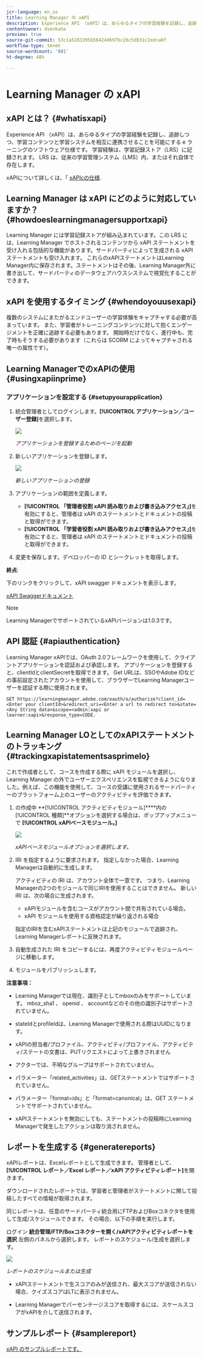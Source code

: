 ```yaml
---
jcr-language: en_us
title: Learning Manager の xAPI
description: Experience API （xAPI）は、あらゆるタイプの学習経験を記録し、追跡しつつ、学習コンテンツと学習システムを相互に連携させることを可能にする e ラーニングのソフトウェア仕様です。 学習経験は、学習記録ストア（LRS）に記録されます。 LRS は、従来の学習管理システム（LMS）内、またはそれ自体で存在します。
contentowner: dvenkate
preview: true
source-git-commit: 53c1a5283295b56424d697bc26c5db31c2edca0f
workflow-type: tm+mt
source-wordcount: '801'
ht-degree: 48%

---
```




# Learning Manager の xAPI

## xAPI とは？ {#whatisxapi}

Experience API （xAPI）は、あらゆるタイプの学習経験を記録し、追跡しつつ、学習コンテンツと学習システムを相互に連携させることを可能にする e ラーニングのソフトウェア仕様です。 学習経験は、学習記録ストア（LRS）に記録されます。 LRS は、従来の学習管理システム（LMS）内、またはそれ自体で存在します。

xAPIについて詳しくは、「 [xAPIcの仕様](https://github.com/adlnet/xAPI-Spec).

## Learning Manager は xAPI にどのように対応していますか？ {#howdoeslearningmanagersupportxapi}

Learning Manager には学習記録ストアが組み込まれています。この LRS には、Learning Manager でホストされるコンテンツから xAPI ステートメントを受け入れる包括的な機能があります。サードパーティによって生成される xAPI ステートメントも受け入れます。 これらのxAPIステートメントはLearning Manager内に保存されます。ステートメントはその後、Learning Manager外に書き出して、サードパーティのデータウェアハウスシステムで視覚化することができます。

## xAPI を使用するタイミング {#whendoyouusexapi}

複数のシステムにまたがるエンドユーザーの学習体験をキャプチャする必要が高まっています。  また、学習者がトレーニングコンテンツに対して抱くエンゲージメントを正確に追跡する必要もあります。 開始時だけでなく、進行中も、完了時もそうする必要があります（これらは SCORM によってキャプチャされる唯一の属性です）。

## Learning ManagerでのxAPIの使用 {#usingxapiinprime}

### アプリケーションを設定する {#setupyourapplication}

1. 統合管理者としてログインします。**[!UICONTROL アプリケーション／ユーザー登録]**&#x200B;を選択します。

   ![](assets/appregistration.png)

   *アプリケーションを登録するためのページを起動*

1. 新しいアプリケーションを登録します。

   ![](assets/appregistration.png)

   *新しいアプリケーションの登録*

1. アプリケーションの範囲を定義します。

   * **[!UICONTROL 「管理者役割 xAPI 読み取りおよび書き込みアクセス」]**&#x200B;を有効にすると、管理者は xAPI のステートメントとドキュメントの投稿と取得ができます。
   * **[!UICONTROL 「学習者役割 xAPI 読み取りおよび書き込みアクセス」]**&#x200B;を有効にすると、管理者は xAPI のステートメントとドキュメントの投稿と取得ができます。

1. 変更を保存します。デベロッパーの ID とシークレットを取得します。

**終点**:

下のリンクをクリックして、xAPI swagger ドキュメントを表示します。

[xAPI Swaggerドキュメント](https://learningmanagereu.adobe.com/docs/primeapi/xapi/)

>[!NOTE]
>
>Learning ManagerでサポートされているxAPIバージョンは1.0.3です。


## API 認証 {#apiauthentication}

Learning Manager xAPIでは、OAuth 2.0フレームワークを使用して、クライアントアプリケーションを認証および承認します。 アプリケーションを登録すると、clientIdとclientSecretを取得できます。 Get URLは、SSOやAdobe IDなどの事前設定されたアカウントを使用して、ブラウザーでLearning Managerユーザーを認証する際に使用されます。

```
GET https://learningmanager.adobe.com/oauth/o/authorize?client_id=<Enter your clientId>&redirect_uri=<Enter a url to redirect to>&state=<Any String data>&scope=<admin:xapi or learner:xapi>&response_type=CODE.
```

## Learning Manager LOとしてのxAPIステートメントのトラッキング {#trackingxapistatementsasprimelo}

これで作成者として、コースを作成する際に xAPI モジュールを選択し、Learning Manager の外でユーザーエクスペリエンスを監視できるようになりました。例えば、この機能を使用して、コースの受講に使用されるサードパーティーのプラットフォーム上のユーザーのアクティビティを評価できます。 

1. の作成中 **[!UICONTROL アクティビティモジュール]****内の[!UICONTROL 種類]**オプションを選択する場合は、ポップアップメニューで  **[!UICONTROL xAPIベースモジュール。]**

   ![](assets/xapimodulecreation.png)

   *xAPIベースモジュールオプションを選択します。*

1. IRI を指定するように要求されます。 指定しなかった場合、Learning Managerは自動的に生成します。

   アクティビティの IRI は、アカウント全体で一意です。 つまり、Learning Managerの2つのモジュールで同じIRIを使用することはできません。 新しい IRI は、次の場合に生成されます。

   * xAPIモジュールを含むコースがアカウント間で共有されている場合。
   * xAPI モジュールを使用する資格認定が繰り返される場合



   指定のIRIを含むxAPIステートメントは上記のモジュールで追跡され、Learning Managerレポートに反映されます。

1. 自動生成された IRI をコピーするには、再度アクティビティモジュールページに移動します。
1. モジュールをパブリッシュします。

**注意事項：**

* Learning Managerでは現在、識別子としてmboxのみをサポートしています。 mboz_sha1 、 openid 、 accountなどのその他の識別子はサポートされていません。

* stateIdとprofileIdは、Learning Managerで使用される際はUUIDになります。
* xAPIの担当者/プロファイル、アクティビティ/プロファイル、アクティビティ/ステートの文書は、PUTリクエストによって上書きされません
* アクターでは、不明なグループはサポートされていません。
* パラメーター「related_activities」は、GETステートメントではサポートされていません。
* パラメーター「format=ids」と「format=canonical」は、GET ステートメントでサポートされていません。
* xAPIステートメントを無効にしても、ステートメントの投稿時にLearning Managerで発生したアクションは取り消されません。

## レポートを生成する {#generatereports}

xAPIレポートは、Excelレポートとして生成できます。 管理者として、**[!UICONTROL レポート／Excel レポート／xAPI アクティビティレポート]**&#x200B;を開きます。

ダウンロードされたレポートでは、学習者と管理者がステートメントに関して投稿したすべての情報が取得されます。

同じレポートは、任意のサードパーティ統合用にFTPおよびBoxコネクタを使用して生成/スケジュールできます。 その場合、以下の手順を実行します。

ログイン **統合管理/FTP/Boxコネクターを開く/xAPIアクティビティレポートを選択** 左側のパネルから選択します。 レポートのスケジュール/生成を選択します。

![](assets/xapischedule.png)

*レポートのスケジュールまたは生成*

* xAPIステートメントで生スコアのみが送信され、最大スコアが送信されない場合、クイズスコアはLTに表示されません。

* Learning Managerでパーセンテージスコアを取得するには、スケールスコアがxAPIを介して送信されます。

## サンプルレポート {#samplereport}

[xAPI のサンプルレポートです。](assets/xapireport8842560559890766717csv.zip)
